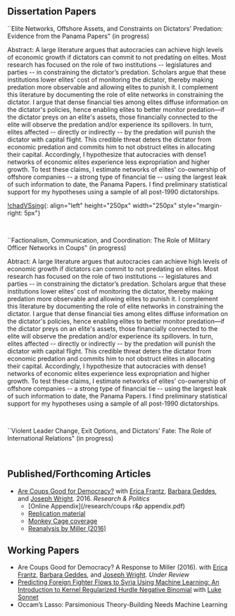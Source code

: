 ## Dissertation Papers

``Elite Networks, Offshore Assets, and Constraints on Dictators' Predation: Evidence from the Panama Papers" (in progress)

Abstract: A large literature argues that autocracies can achieve high levels of economic growth if dictators can commit to not predating on elites. Most research has focused on the role of two institutions -- legislatures and parties -- in constraining the dictator’s predation. Scholars argue that these institutions lower elites’ cost of monitoring the dictator, thereby making predation more observable and allowing elites to punish it. I complement this literature by documenting the role of elite networks in constraining the dictator. I argue that dense financial ties among elites diffuse information on the dictator's policies, hence enabling elites to better monitor predation—if the dictator preys on an elite's assets, those financially connected to the elite will observe the predation and/or experience its spillovers. In turn, elites affected -- directly or indirectly -- by the predation will punish the dictator with capital flight. This credible threat deters the dictator from economic predation and commits him to not obstruct elites in allocating their capital. Accordingly, I hypothesize that autocracies with dense1 networks of economic elites experience less expropriation and higher growth. To test these claims, I estimate networks of elites' co-ownership of offshore companies -- a strong type of financial tie -- using the largest leak of such information to date, the Panama Papers. I find preliminary statistical support for my hypotheses using a sample of all post-1990 dictatorships. 

[!chadVSsing](/research/chadVSsing.png){: align="left" height="250px" width="250px" style="margin-right: 5px"}

<br>
  
``Factionalism, Communication, and Coordination: The Role of Military Officer Networks in Coups" (in progress)

Abtract: A large literature argues that autocracies can achieve high levels of economic growth if dictators can commit to not predating on elites. Most research has focused on the role of two institutions -- legislatures and parties -- in constraining the dictator’s predation. Scholars argue that these institutions lower elites’ cost of monitoring the dictator, thereby making predation more observable and allowing elites to punish it. I complement this literature by documenting the role of elite networks in constraining the dictator. I argue that dense financial ties among elites diffuse information on the dictator's policies, hence enabling elites to better monitor predation—if the dictator preys on an elite's assets, those financially connected to the elite will observe the predation and/or experience its spillovers. In turn, elites affected -- directly or indirectly -- by the predation will punish the dictator with capital flight. This credible threat deters the dictator from economic predation and commits him to not obstruct elites in allocating their capital. Accordingly, I hypothesize that autocracies with dense1 networks of economic elites experience less expropriation and higher growth. To test these claims, I estimate networks of elites' co-ownership of offshore companies -- a strong type of financial tie -- using the largest leak of such information to date, the Panama Papers. I find preliminary statistical support for my hypotheses using a sample of all post-1990 dictatorships.

<br>
  
``Violent Leader Change, Exit Options, and Dictators' Fate: The Role of International Relations" (in progress)

<br>

## Published/Forthcoming Articles
* [Are Coups Good for Democracy?](/research/RAP_publication.pdf) with [Erica Frantz](http://ericafrantz.com/3001.html), [Barbara Geddes](http://www.polisci.ucla.edu/people/barbara-geddes), and [Joseph Wright](http://sites.psu.edu/wright). 2016. *Research & Politics*
  * [Online Appendix](/research/coups r&p appendix.pdf)
  * [Replication material](https://dataverse.harvard.edu/dataset.xhtml?persistentId=doi:10.7910/DVN/3IC00L)
  * [Monkey Cage coverage](https://www.washingtonpost.com/news/monkey-cage/wp/2016/02/22/are-coups-good-for-democracy/?utm_term=.96e04d348083)
  * [Reanalysis by Miller (2016)](https://b2998732-a-62cb3a1a-s-sites.googlegroups.com/site/mkmtwo/Miller-Coups%2CDem.pdf?attachauth=ANoY7cpV-_0THofiaATU54ia_kXwAaPhN4bKKUUIRzQE6sgTr-yyFWyX316fAoFtHTnbzMe5njMmJVSEuiDcvgeHa7G3cY_pQZIizVw4fEdXH6hHUiQ5HGoT36ReDcobs23pHZ2LmRB_xvp8WYp7ZNRY4vZSk4sfXHdCbo5cBcVmOhWI84l5lG7QEMrd5fhP1KTeDza7Ifi8MrpuUxsU-G8YwxCFyiukMg%3D%3D&attredirects=0)

## Working Papers
* Are Coups Good for Democracy? A Response to Miller (2016). with [Erica Frantz](http://ericafrantz.com/3001.html), [Barbara Geddes](http://www.polisci.ucla.edu/people/barbara-geddes), and [Joseph Wright](http://sites.psu.edu/wright). *Under Review*
* [Predicting Foreign Fighter Flows to Syria Using Machine Learning: An Introduction to Kernel Regularized Hurdle Negative Binomial](https://www.dropbox.com/s/1ny0cewhyv2o4vb/derpanopoulos_sonnet_ff.pdf?dl=0) with [Luke Sonnet](http://lukesonnet.github.io/)
* Occam’s Lasso: Parsimonious Theory-Building Needs Machine Learning
